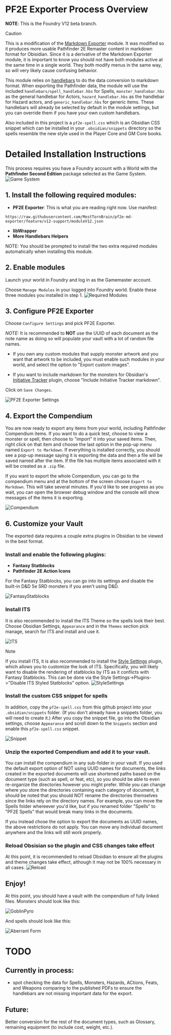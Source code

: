 
# PF2E Exporter Process Overview

**NOTE**: This is the Foundry V12 beta branch.

> [!CAUTION] 
> This is a modification of the [Markdown Exporter](https://github.com/farling42/fvtt-export-markdown) module.   It was modified so it produces more usable Pathfinder 2E Remaster content in markdown format for Obisidian.  Since it is a derivative of the Markdown Exporter module, it is important to know you should not have both modules active at the same time in a single world.  They both modify menus in the same way, so will very likely cause confusing behavior.

This module relies on [handlebars](https://handlebarsjs.com) to do the data conversion to markdown format.  When exporting the Pathfinder data, the module will use the included `handlebars/spell_handlebar.hbs` for Spells, `monster_handlebar.hbs` as the general handlebar for Actors, `hazard_handlebar.hbs` as the handlebar for Hazard actors, and `generic_handlebar.hbs` for generic items.  These handlebars will already be selected by default in the module settings, but you can override them if you have your own custom handlebars.

Also included in this project is a `pf2e-spell.css` which is an 
Obsidian CSS snippet which can be installed in your `.obsidian/snippets` directory so the spells resemble the new style used in the Player Core and GM Core books.

# Detailed Installation Instructions

This process requires you have a Foundry account with a World with the **Pathfinder Second Edition** package selected as the Game System.
![Game System](Screenshots/GameSystem.png)

## 1. Install the following required modules:
* **PF2E Exporter**:  This is what you are reading right now. Use manifest:
```
https://raw.githubusercontent.com/MostTornBrain/pf2e-md-exporter/feature/v12-support/moduleV12.json
```
* **libWrapper**
* **More Handlebars Helpers**

NOTE: You should be prompted to install the two extra required modules automatically when installing this module. 


## 2. Enable modules
Launch your world in Foundry and log in as the Gamemaster account.   

Choose `Manage Modules` in your logged into Foundry world.  Enable these three modules you installed in step 1. 
![Required Modules](Screenshots/RequiredModules.png)

## 3. Configure PF2E Exporter
Choose `Configure Settings` and pick PF2E Exporter.

_NOTE:_ It is recommended to **NOT** use the UUID of each document as the note name as doing so will populate your vault with a lot of random file names.

- If you own any custom modules that supply monster artwork and you want that artwork to be included, you must enable such modules in your world, and select the option to "Export custom images".

- If you want to include markdown for the monsters for Obsidian's [Initiative Tracker](https://github.com/javalent/initiative-tracker) plugin, choose "Include Initiative Tracker markdown".

Click on `Save Changes`.

![PF2E Exporter Settings](Screenshots/MarkdownExporterSettings.png)

## 4. Export the Compendium
You are now ready to export any items from your world, including Pathfinder Compendium items.  If you want to do a quick test, choose to view a monster or spell, then choose to "import" it into your saved items.   Then, right click on that item and choose the last option in the pop-up menu named `Export to Markdown`. If everything is installed correctly, you should see a pop-up message saying it is exporting the data and then a file will be saved named after the item. If the file has multiple items associated with it will be created as a `.zip` file.

If you want to export the whole Compendium, you can go to the compendium menu and at the bottom of the screen choose `Export to Markdown`.  This will take several minutes.  If you'd like to see progress as you wait, you can open the browser debug window and the console will show messages of the items it is exporting.

![Compendium](Screenshots/Compendium.png)

## 6. Customize your Vault
The exported data requires a couple extra plugins in Obsidian to be viewed in the best format.
### Install and enable the following plugins:
* **Fantasy Statblocks**
* **Pathfinder 2E Action Icons**

For the Fantasy Statblocks, you can go into its settings and disable the built-in D&D 5e SRD monsters if you aren't using D&D.

![FantasyStatblocks](Screenshots/FantasyStatblocksPlugin.png)

### Install ITS
It is also recommended to install the ITS Theme so the spells look their best. Choose Obsidian Settings, `Appearance` and in the `Themes` section pick manage, search for ITS and install and use it.

![ITS](Screenshots/InstallITS.png)

> [!NOTE]
> If you install ITS, it is also recommended to install the [Style Settings](https://github.com/mgmeyers/obsidian-style-settings) plugin, which allows you to customize the look of ITS.  Specifically, you will likely want to disable the rendering of statblocks by ITS as it conflicts with Fantasy Statblocks.  This can be done via the Style Settings->Plugins->"Disable ITS Styled Statblocks" option.
> ![StyleSettings](Screenshots/StyleSettings.png)

### Install the custom CSS snippet for spells
In addition, copy the `pf2e-spell.css` from this github project into your `.obsidian/snippets` folder.  (If you don't already have a snippets folder, you will need to create it.)   After you copy the snippet file, go into the Obsidian settings, choose `Appearance` and scroll down to the `Snippets` section and enable this `pf2e-spell.css` snippet.

![Snippet](Screenshots/EnableSnippet.png)

### Unzip the exported Compendium and add it to your vault.
You can install the compendium in any sub-folder in your vault.  If you used the default export option of NOT using UUID names for documents, the links created in the exported documents will use shortened paths based on the document type (such as spell, or feat, etc), so you should be able to even re-organize the directories however you might prefer.  While you can change where you store the directories containing each category of document, it should be noted that you should NOT rename the directories themselves since the links rely on the directory names.  For example, you can move the Spells folder whereever you'd like, but if you renamed folder "Spells" to "PF2E Spells" that would break many links in the documents.

If you instead chose the option to export the documents as UUID names, the above restrictions do not apply. You can move any individual document anywhere and the links will still work properly.

### Reload Obsisian so the plugin and CSS changes take effect
At this point, it is recommended to reload Obsidian to ensure all the plugins and theme changes take effect, although it may not be 100% necessary in all cases.
![Reload](Screenshots/ReloadApp.png)

## Enjoy!
At this point, you should have a vault with the compendium of fully linked files.  Monsters should look like this:

![GoblinPyro](Screenshots/GoblinPyro.png)

And spells should look like this:

![Aberrant Form](Screenshots/AberrantForm.png)

# TODO

## Currently in process:
* spot checking the data for Spells, Monsters, Hazards, ACtions, Feats, and Weapons comparing to the published PDFs to ensure the handlebars are not missing important data for the export.

## Future:
Better conversion for the rest of the document types, such as Glossary, remaining equipment (to include cost, weight, etc.).

